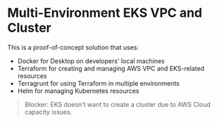# Multi-Environment EKS VPC and Cluster

This is a proof-of-concept solution that uses:

- Docker for Desktop on developers' local machines
- Terraform for creating and managing AWS VPC and EKS-related resources
- Terragrunt for using Terraform in multiple environments
- Helm for managing Kubernetes resources

> Blocker: EKS doesn't want to create a cluster due to AWS Cloud capacity issues.
